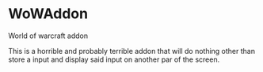 # WoWAddon
World of warcraft addon

This is a horrible and probably terrible addon that will do nothing other than store a input and display said input on another par of the screen.
